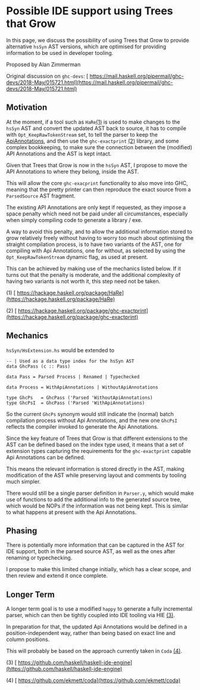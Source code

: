 # Possible IDE support using Trees that Grow



In this page, we discuss the possibility of using Trees that Grow to provide alternative `hsSyn` AST versions, which are optimised for providing information to be used in developer tooling.
 



Proposed by Alan Zimmerman



Original discussion on `ghc-devs`: [
https://mail.haskell.org/pipermail/ghc-devs/2018-May/015721.html](https://mail.haskell.org/pipermail/ghc-devs/2018-May/015721.html)


## Motivation



At the moment, if a tool such as `HaRe`[(1)](implementing-trees-that-grow/ide-support#) is used to make changes to the `hsSyn` AST and convert the updated AST back to source, it has to compile with `Opt_KeepRawTokenStream` set, to tell the parser to keep the [ApiAnnotations](api-annotations), and then use the `ghc-exactprint` [(2)](implementing-trees-that-grow/ide-support#) library, and some complex bookkeeping, to make sure the connection between the (modified) API Annotations and the AST is kept intact.



Given that Trees that Grow is now in the `hsSyn` AST, I propose to move the API Annotations to where they belong, inside the AST.



This will allow the core `ghc-exacprint` functionality to also move into GHC, meaning that the pretty printer can then reproduce the exact source from a `ParsedSource` AST fragment.



The existing API Annotations are only kept if requested, as they impose a space penalty which need not be paid under all circumstances, especially when simply compiling code to generate a library / exe.



A way to avoid this penalty, and to allow the additional information stored to grow relatively freely without having to worry too much about optimising the straight compilation process, is to have two variants of the AST, one for compiling with Api Annotations, one for without, as selected by using the `Opt_KeepRawTokenStream` dynamic flag, as used at present.



This can be achieved by making use of the mechanics listed below. If it turns out that the penalty is moderate, and the additional complexity of having two variants is not worth it, this step need not be taken.



(1) [
https://hackage.haskell.org/package/HaRe](https://hackage.haskell.org/package/HaRe) 

(2) [
https://hackage.haskell.org/package/ghc-exactprint](https://hackage.haskell.org/package/ghc-exactprint)


## Mechanics



`hsSyn/HsExtension.hs` would be extended to


```
-- | Used as a data type index for the hsSyn AST
data GhcPass (c :: Pass)

data Pass = Parsed Process | Renamed | Typechecked

data Process = WithApiAnnotations | WithoutApiAnnotations

type GhcPs   = GhcPass ('Parsed 'WithoutApiAnnotations)
type GhcPsI  = GhcPass ('Parsed 'WithApiAnnotations)
```


So the current `GhcPs` synonym would still indicate the (normal) batch compilation process without Api Annotations, and the new one `GhcPsI` reflects the compiler invoked to generate the Api Annotations.



Since the key feature of Trees that Grow is that different extensions to the AST can be defined based on the index type used, it means that a set of extension types capturing the requirements for the `ghc-exactprint` capable Api Annotations can be defined.



This means the relevant information is stored directly in the AST, making modification of the AST while preserving layout and comments by tooling much simpler.



There would still be a single parser definition in `Parser.y`, which would make use of functions to add the additional info to the generated source tree, which would be NOPs if the information was not being kept. This is similar to what happens at present with the Api Annotations.


## Phasing



There is potentially more information that can be captured in the AST for IDE support, both in the parsed source AST, as well as the ones after renaming or typechecking.



I propose to make this limited change initially, which has a clear scope, and then review and extend it once complete.


## Longer Term



A longer term goal is to use a modified `happy` to generate a fully incremental parser, which can then be tightly coupled into IDE tooling via HIE [(3)](implementing-trees-that-grow/ide-support#).



In preparation for that, the updated Api Annotations would be defined in a position-independent way, rather than being based on exact line and column positions.



This will probably be based on the approach currently taken in `Coda` [(4)](implementing-trees-that-grow/ide-support#).



(3) [
https://github.com/haskell/haskell-ide-engine](https://github.com/haskell/haskell-ide-engine) 

(4) [ https://github.com/ekmett/coda](https://github.com/ekmett/coda)


